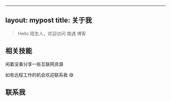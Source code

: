 
---
layout: mypost
title: 关于我
---

> Hello 陌生人，欢迎访问 南遇 博客



## 相关技能

闲着没事分享一些互联网资源

如有远程工作的机会欢迎联系我 😄

## 联系我



